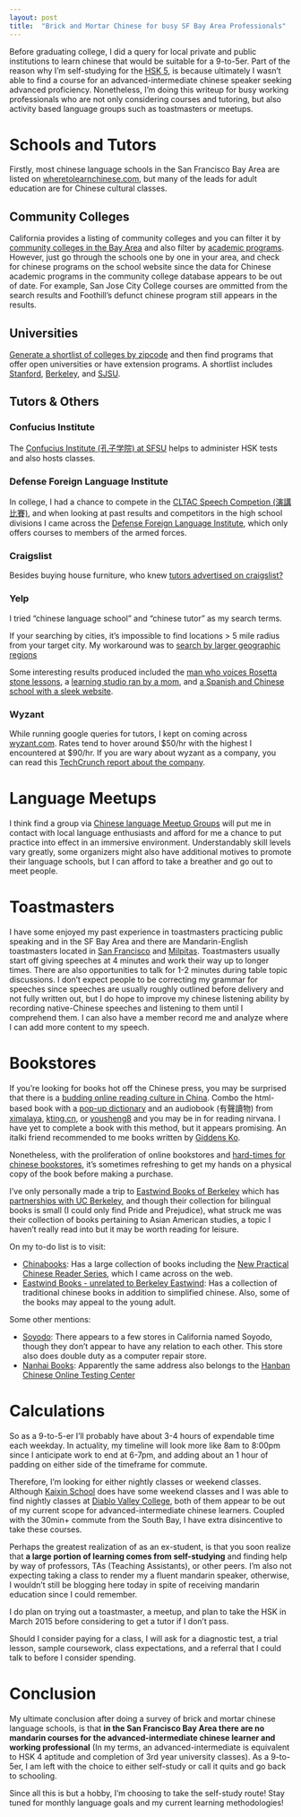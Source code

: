 ```yaml
---
layout: post
title:  "Brick and Mortar Chinese for busy SF Bay Area Professionals"
---
```

Before graduating college, I did a query for local private and public institutions to learn chinese that would be suitable for a 9-to-5er. Part of the reason why I’m self-studying for the [HSK 5](http://www.chinaeducenter.com/en/hsk/hsklevel5.php), is because ultimately I wasn’t able to find a course for an advanced-intermediate chinese speaker seeking advanced proficiency. Nonetheless, I’m doing this writeup for busy working professionals who are not only considering courses and tutoring, but also activity based language groups such as toastmasters or meetups.

# Schools and Tutors

Firstly, most chinese language schools in the San Francisco Bay Area are listed on [wheretolearnchinese.com](http://www.wheretolearnchinese.com/component/jreviews/search-results/criteria:1/query:exact/jr_radius:5/jr_programsoffered:adult-education/order:rating.html), but many of the leads for adult education are for Chinese cultural classes.

## Community Colleges

California provides a listing of community colleges and you can filter it by [community colleges in the Bay Area](http://californiacommunitycolleges.cccco.edu/maps/map.asp?x=36&y=6&address=City%2C+Zip+or+Address&major=By+Academic+Program&area=Bay+Area) and also filter by [academic programs](http://californiacommunitycolleges.cccco.edu/maps/map.asp?x=28&y=4&address=City%2C+Zip+or+Address&major=Chinese+%28Foreign+Language%29+&area=Bay+Area#). However, just go through the schools one by one in your area, and check for chinese programs on the school website since the data for Chinese academic programs in the community college database appears to be out of date. For example, San Jose City College courses are ommitted from the search results and Foothill’s defunct chinese program still appears in the results.

## Universities
[Generate a shortlist of colleges by zipcode](http://youcango.collegeboard.org/college/locator/) and then find programs that offer open universities or have extension programs.
A shortlist includes [Stanford](https://continuingstudies.stanford.edu/courses/courses-by-department), [Berkeley](http://extension.berkeley.edu/public/category/programStream.do?method=load&selectedProgramAreaId=15497&selectedProgramStreamId=15595), and [SJSU](http://www.sjsu.edu/openuniversity/schedule/).


## Tutors & Others

### Confucius Institute
The [Confucius Institute (孔子学院) at SFSU](http://www.sfsu.edu/~ci/index.html) helps to administer HSK tests and also hosts classes.

### Defense Foreign Language Institute
In college, I had a chance to compete in the [CLTAC Speech Competion (演講比賽)](http://www.cltac.org/speech-contest.html), and when looking at past results and competitors in the high school divisions I came across  the [Defense Foreign Language Institute](http://www.dliflc.edu/faqs.html), which only offers courses to members of the armed forces.


### Craigslist
Besides buying house furniture, who knew [tutors advertised on craigslist?](http://sfbay.craigslist.org/search/lss?query=mandarin)

### Yelp
I tried “chinese language school” and “chinese tutor” as my search terms.

If your searching by cities, it’s impossible to find locations > 5 mile radius from your target city. My workaround was to [search by larger geographic regions](http://www.yelp.com/search?find_desc=mandarin+tutor&find_loc=San+Francisco%2C+CA#find_loc=San+Francisco+Bay+Area,+CA)

Some interesting results produced included the [man who voices Rosetta stone lessons](http://www.yelp.com/biz/dennis-language-services-san-francisco), a [learning studio ran by a mom](http://www.yelp.com/biz/california-chinese-culture-learning-studio-san-francisco-2?hrid=XGVFF4A0_Y71qOTrPDOumg), and [a Spanish and Chinese school with a sleek website](http://www.yelp.com/biz/kaixin-language-school-san-francisco-2?hrid=dWeC38bZGt-hJX6g2jTCVQ).

### Wyzant
While running google queries for tutors, I kept on coming across [wyzant.com](http://wyzant.com). Rates tend to hover around $50/hr with the highest I encountered at $90/hr. If you are wary about wyzant as a company, you can read this [TechCrunch report about the company](http://techcrunch.com/2013/12/16/wyzant-lands-21-5m-from-accel-to-take-its-tutoring-marketplace-global-and-mobile/).

# Language Meetups
I think find a group via [Chinese language Meetup Groups](http://chinese-language.meetup.com/) will put me in contact with local language enthusiasts and afford for me a chance to put practice into effect in an immersive environment. Understandably skill levels vary greatly, some organizers might also have additional motives to promote their language schools, but I can afford to take a breather and go out to meet people.

# Toastmasters
I have some enjoyed my past experience in toastmasters practicing public speaking and in the SF Bay Area and there are Mandarin-English toastmasters located in [San Francisco](http://www.meetup.com/SF-MET/) and [Milpitas](http://www.meetup.com/MET-clubs/). Toastmasters usually start off giving speeches at 4 minutes and work their way up to longer times. There are also opportunities to talk for 1-2 minutes during table topic discussions. I don’t expect people to be correcting my grammar for speeches since speeches are usually roughly outlined before delivery and not fully written out, but I do hope to improve my chinese listening ability by recording native-Chinese speeches and listening to them until I comprehend them. I can also have a member record me and analyze where I can add more content to my speech.


# Bookstores
If you’re looking for books hot off the Chinese press, you may be surprised that there is a [budding online reading culture in China](http://www.ozy.com/good-sht/the-most-popular-books-in-china-and-why/32503). Combo the html-based book with a [pop-up dictionary](https://chrome.google.com/webstore/detail/zhongwen-a-chinese-englis/kkmlkkjojmombglmlpbpapmhcaljjkde?hl=en) and an audiobook (有聲讀物) from [ximalaya](http://www.ximalaya.com/), [kting.cn](http://www.kting.cn/), or [yousheng8](http://www.yousheng8.com/) and you may be in for reading nirvana. I have yet to complete a book with this method, but it appears promising. An italki friend recommended to me books written by [Giddens Ko](http://www.kanunu8.com/files/writer/189.html).

Nonetheless, with the proliferation of online bookstores and [hard-times for chinese bookstores](http://www.latimes.com/local/great-reads/la-me-c1-chinese-bookstores-20141125-story.html), it’s sometimes refreshing to get my hands on a physical copy of the book before making a purchase.

I’ve only personally made a trip to [Eastwind Books of Berkeley](http://www.yelp.com/biz/eastwind-books-of-berkeley-berkeley-2) which has [partnerships with UC Berkeley](http://www.asiabookcenter.com/textbooks.html), and though their collection for bilingual books is small (I could only find Pride and Prejudice), what struck me was their collection of books pertaining to Asian American studies, a topic I haven’t really read into but it may be worth reading for leisure.

On my to-do list is to visit:

- [Chinabooks](http://www.yelp.com/biz/china-books-south-san-francisco): Has a large collection of books including the [New Practical Chinese Reader Series](http://www.chinabooks.com/product-category/chinese-text3/k8textbooks/new-practical-chinese-reader-series/), which I came across on the web.
- [Eastwind Books - unrelated to Berkeley Eastwind](http://www.yelp.com/biz/eastwind-books-and-arts-san-francisco-3): Has a collection of traditional chinese books in addition to simplified chinese. Also, some of the books may appeal to the young adult.

Some other mentions:

- [Soyodo](http://www.yelp.com/biz/soyodo-millbrae): There appears to a few stores in California named Soyodo, though they don’t appear to have any relation to each other. This store also does double duty as a computer repair store.
- [Nanhai Books](http://www.yelp.com/biz/nan-hai-bookstore-santa-clara): Apparently the same address also belongs to the [Hanban Chinese Online Testing Center](http://www.chinaeducenter.com/en/hsk/hsktestcenter_pacific.php)


# Calculations

So as a 9-to-5-er I’ll probably have about 3-4 hours of expendable time each weekday. In actuality, my timeline will look more like 8am to 8:00pm since I anticipate work to end at 6-7pm, and adding about an 1 hour of padding on either side of the timeframe for commute.

Therefore, I’m looking for either nightly classes or weekend classes. Although [Kaixin School](http://kaixinlanguageschool.com/programs/kaixin-mandarin/) does have some weekend classes and I was able to find nightly classes at [Diablo Valley College](http://www3.dvc.edu/org/info/schedules/course-detail.htm?keySection=8082Spring2015Chinese), both of them appear to be out of my current scope for advanced-intermediate chinese learners. Coupled with the 30min+ commute from the South Bay, I have extra disincentive to take these courses.

Perhaps the greatest realization of as an ex-student, is that you soon realize that **a large portion of learning comes from self-studying** and finding help by way of professors, TAs (Teaching Assistants), or other peers. I’m also not expecting taking a class to render my a fluent mandarin speaker, otherwise, I wouldn’t still be blogging here today in spite of receiving mandarin education since I could remember.

I do plan on trying out a toastmaster, a meetup, and plan to take the HSK in March 2015 before considering to get a tutor if I don’t pass.

Should I consider paying for a class, I will ask for a diagnostic test, a trial lesson, sample coursework, class expectations, and a referral that I could talk to before I consider spending.

# Conclusion

My ultimate conclusion after doing a survey of brick and mortar chinese language schools, is that **in the San Francisco Bay Area there are no mandarin courses for the advanced-intermediate chinese learner and working professional** (In my terms, an advanced-intermediate is equivalent to HSK 4 aptitude and completion of 3rd year university classes). As a 9-to-5er, I am left with the choice to either self-study or call it quits and go back to schooling.

Since all this is but a hobby, I’m choosing  to take the self-study route! Stay tuned for monthly language goals and my current learning methodologies!
